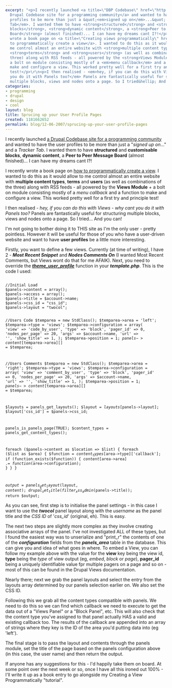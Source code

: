 ```yaml
---
excerpt: "<p>I recently launched <a title=\"DBP Codebase\" href=\"http://codebase.dbp-site.com/\">a
  Drupal Codebase site for a programming community</a> and wanted to have the user
  profiles to be more than just a &quot;<em>signed up on</em>...&quot; and a <em>Tracker
  Tab</em>. I wanted them to have <strong>structured</strong> and <strong>customisable
  blocks</strong>, <strong>dynamic content</strong>, a <strong>Peer to Peer Message
  Board</strong> (almost finished)... I can have my dreams cant I?!</p>\r\n<p>I recently
  wrote a book page on <a title=\"Creating views programmatically\" href=\"http://drupal.org/node/138828\">how
  to programmatically create a view</a>. I wanted to do this as it would allow to
  me control almost an entire website with <strong>multiple content types</strong>,
  <strong>terms</strong> and <strong>users</strong> (as well as combinations of the
  three) along with RSS feeds - all powered by the <strong>Views Module</strong> +
  a bolt on module consisting mostly of a <em>menu callback</em> and a function to
  make and configure a view. This worked pretty well for a first try and principle
  test!</p>\r\n<p>I then realised - <em>hey, if you can do this with Views - why cant
  you do it with Panels too?</em> Panels are fantastically useful for structuring
  multiple blocks, views and nodes onto a page. So I tried&hellip; And you can!</p>\r\n"
categories:
- programming
- drupal
- design
- cool
layout: blog
title: Sprucing up your User Profile Pages
created: 1181662652
permalink: blog/12-06-2007/sprucing-up-your-user-profile-pages
---
```

<p>I recently launched <a title="DBP Codebase" href="http://codebase.dbp-site.com/">a Drupal Codebase site for a programming community</a> and wanted to have the user profiles to be more than just a &quot;<em>signed up on</em>...&quot; and a <em>Tracker Tab</em>. I wanted them to have <strong>structured</strong> and <strong>customisable blocks</strong>, <strong>dynamic content</strong>, a <strong>Peer to Peer Message Board</strong> (almost finished)... I can have my dreams cant I?!</p>
<p>I recently wrote a book page on <a title="Creating views programmatically" href="http://drupal.org/node/138828">how to programmatically create a view</a>. I wanted to do this as it would allow to me control almost an entire website with <strong>multiple content types</strong>, <strong>terms</strong> and <strong>users</strong> (as well as combinations of the three) along with RSS feeds - all powered by the <strong>Views Module</strong> + a bolt on module consisting mostly of a <em>menu callback</em> and a function to make and configure a view. This worked pretty well for a first try and principle test!</p>
<p>I then realised - <em>hey, if you can do this with Views - why cant you do it with Panels too?</em> Panels are fantastically useful for structuring multiple blocks, views and nodes onto a page. So I tried&hellip; And you can!</p>
<!--break-->
<p>I'm not going to bother doing it to THIS site as I'm the only user - pretty pointless. However it will be useful for those of you who have a user-driven website and want to have <strong>user profiles</strong> be a little more interesting.</p>
<p>Firstly, you want to define a few views. Currently (at time of writing), I have 2 - <em><strong>Most Recent Snippet</strong></em> and <em><strong>Nodes Comments On</strong></em> (I wanted Most Recent Comments, but Views wont do that for me AFAIK). Next, you need to override the <a href="http://api.drupal.org/api/5/function/theme_user_profile" title="User Profile Theme function in Drupal 5 API Docs"><strong><em>theme_user_profile</em></strong></a> function in your <em><strong>template.php</strong></em>. This is the code I used:</p>
<code lang="php">
//Initial Load
$panels->content = array();
$panels->access = array();
$panels->title = $account->name;
$panels->css_id = "css_id";
$panels->layout = "twocol";


//Users Code
$temparea = new StdClass();
$temparea->area = 'left';
$temparea->type = 'views';
$temparea->configuration = array(
  'view' => 'code_by_user',
  'type' => 'block',
  'pager_id' => 0,
  'nodes_per_page' => 20,
  'args' => $account->name,
  'url' => '',
  'show_title' => 1,
  );
$temparea->position = 1;
$panels->content[$temparea->area][] = $temparea;


//Users Comments
$temparea = new StdClass();
$temparea->area = 'right';
$temparea->type = 'views';
$temparea->configuration = array(
  'view' => 'comment_by_user',
  'type' => 'block',
  'pager_id' => 0,
  'nodes_per_page' => 20,
  'args' => $account->name,
  'url' => '',
  'show_title' => 1,
  );
$temparea->position = 1;
$panels->content[$temparea->area][] = $temparea;




$layouts = panels_get_layouts();
$layout = $layouts[$panels->layout];
$layout['css_id'] = $panels->css_id;

panels_is_panels_page(TRUE);
$content_types = panels_get_content_types();

foreach ($panels->content as $location => $list) {
  foreach ($list as $area) {
    $function = $content_types[$area->type]['callback'];
    if (function_exists($function)) {
      $content[$area->area] .= $function($area->configuration);
    }
  }
}


$output = panels_get_layout($layout, $content);
drupal_set_title(filter_xss_admin($panels->title));
return $output;
</code>
<p>As you can see, first step is to initialise the panel settings - in this case I want to use the <em><strong>twocol</strong></em> panel layout along with the <em>username</em> as the panel title and the <em>CSS ID</em> of '<em>css_id</em>' (original, eh). This is easy.</p>
<p>The next two steps are slightly more complex as they involve creating associative arrays of the panel. I've not investigated ALL of these types, but I found the easiest way was to unserialize and &quot;print_r&quot; the contents of one of the <em><strong>configuration</strong></em> fields from the <em><strong>panels_area</strong></em> table in the database. This can give you and idea of what goes in where. To embed a View, you can follow my example above with the value for the <strong>view</strong> key being the view id, <strong>type</strong> being the <em>type</em> of view output (eg, <em>embed</em>, <em>block</em> or <em>page</em>), <strong>pager_id</strong> being a uniquely identifiable value fpr multiple pagers on a page and so on - most of this can be found in the Drupal Views documentation.</p>
<p>Nearly there; next we grab the panel layouts and select the entry from the layouts array determined by our panels selection earlier on. We also set the CSS ID.</p>
<p>Following this we grab all the content types compatible with panels. We need to do this so we can find which callback we need to execute to get the data out of a &quot;Views Panel&quot; or a &quot;Block Panel&quot;, etc. This will also check that the content type you've assigned to that panel actually HAS a valid and existing callback too. The results of the callback are appended into an array of strings where they key is the ID of the area you'd putting data into (eg 'left').</p>
<p>The final stage is to pass the layout and contents through the panels module, set the title of the page based on the panels configuration above (in this case, the user name) and then return the output.</p>
<p>If anyone has any suggestions for this - I'd happily take them on board. At some point over the next week or so, once I have all this ironed out 100% - I'll write it up as a book entry to go alongside my Creating a View Programmatically &quot;tutorial&quot;.</p>
